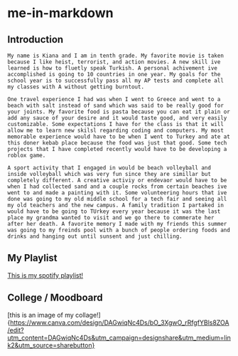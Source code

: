 # me-in-markdown
## Introduction
    My name is Kiana and I am in tenth grade. My favorite movie is taken because I like heist, terrorist, and action movies. A new skill ive learned is how to fluetly speak Turkish. A personal achivement ive accomplished is going to 10 countries in one year. My goals for the school year is to successfully pass all my AP tests and complete all my classes with A without getting burntout. 
  
    One travel experience I had was when I went to Greece and went to a beach with salt instead of sand which was said to be really good for your joints. My favorite food is pasta because you can eat it plain or add any sauce of your desire and it would taste good, and very easily customizable. Some expectations I have for the class is that it will allow me to learn new skilsl regarding coding and computers. My most memorable experience would have to be when I went to Turkey and ate at this doner kebab place because the food was just that good. Some tech projects that I have completed recently would have to be developing a roblox game. 
    
    A sport activity that I engaged in would be beach volleyball and inside volleyball which was very fun since they are simillar but completely different. A creative activiy or endevaor would have to be when I had collected sand and a couple rocks from certain beaches ive went to and made a painting with it. Some volunteering hours that ive done was going to my old middle school for a tech fair and seeing all my old teachers and the new campus. A family tradition I partaked in would have to be going to TUrkey every year because it was the last place my grandma wanted to visit and we go there to commerate her after her death. A favorite memory I made with my friends this summer was going to my freinds pool with a bunch of people ordering foods and drinks and hanging out until sunsent and just chilling. 
## My Playlist
[This is my spotify playlist!](https://open.spotify.com/playlist/0lUwYyRxU7q31itQ61tOtA?si=wzLG8KtbS06Ug_tjvauL0w)
## College / Moodboard
[this is an image of my collage!]{https://www.canva.com/design/DAGwiqNc4Ds/bO_3XgwO_rRfgfYBls8ZOA/edit?utm_content=DAGwiqNc4Ds&utm_campaign=designshare&utm_medium=link2&utm_source=sharebutton}